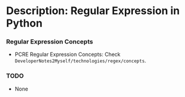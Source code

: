 # Description: Regular Expression in Python

### Regular Expression Concepts
* PCRE Regular Expression Concepts: Check `DeveloperNotes2Myself/technologies/regex/concepts`.

### TODO
* None
